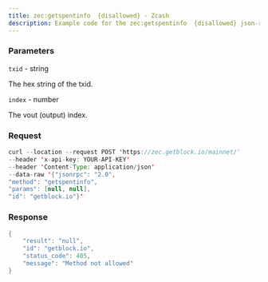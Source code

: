 ```yaml
---
title: zec:getspentinfo  {disallowed} - Zcash
description: Example code for the zec:getspentinfo  {disallowed} json-rpc method. Сomplete guide on how to use zec:getspentinfo  {disallowed} json-rpc in GetBlock.io Web3 documentation.
---
```


### Parameters


`txid` - string

The hex string of the txid.

`index` - number

The vout (output) index.

### Request

``` java
curl --location --request POST 'https://zec.getblock.io/mainnet/' 
--header 'x-api-key: YOUR-API-KEY' 
--header 'Content-Type: application/json' 
--data-raw '{"jsonrpc": "2.0",
"method": "getspentinfo",
"params": [null, null],
"id": "getblock.io"}'
```

###  Response

``` java
{
    "result": "null",
    "id": "getblock.io",
    "status_code": 405,
    "message": "Method not allowed"
}
```

